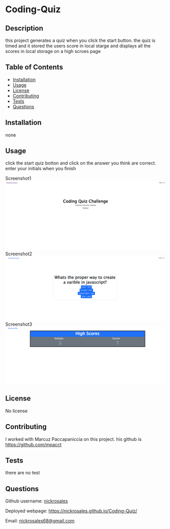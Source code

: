 # Coding-Quiz 

## Description

this project generates a quiz when you click the start button. the quiz is timed and it stored the users score in local starge and displays all the scores in local storage on a high scroes page

## Table of Contents

- [Installation](#installation)
- [Usage](#usage)
- [License](#license)
- [Contributing](#contributing)
- [Tests](#tests)
- [Questions](#questions)

## Installation

none

## Usage

click the start quiz botton and click on the answer you think are correct. enter your initials when you finish

Screenshot1![Quiz start page](assets/images/quiz1.PNG)
Screenshot2![questions](assets/images/quiz2.PNG)
Screenshot3![scores](assets/images/quiz3.PNG)
## License

No license

## Contributing

I worked with Marcuz Paccapaniccia on this project. his github is https://github.com/mpacct

## Tests

there are no test

## Questions

Github username: [nickrosales](https://www.github.com/nickrosales)

Deployed webpage: https://nickrosales.github.io/Coding-Quiz/

Email: nickrosales68@gmail.com

  